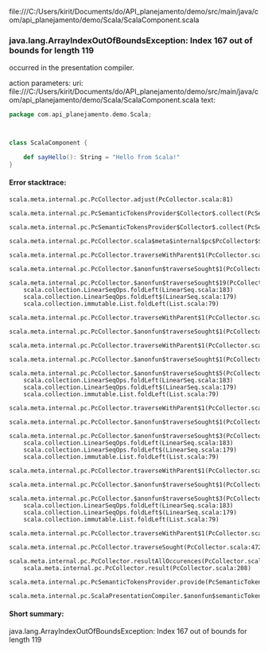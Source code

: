 file:///C:/Users/kirit/Documents/do/API_planejamento/demo/src/main/java/com/api_planejamento/demo/Scala/ScalaComponent.scala
### java.lang.ArrayIndexOutOfBoundsException: Index 167 out of bounds for length 119

occurred in the presentation compiler.

action parameters:
uri: file:///C:/Users/kirit/Documents/do/API_planejamento/demo/src/main/java/com/api_planejamento/demo/Scala/ScalaComponent.scala
text:
```scala
package com.api_planejamento.demo.Scala;



class ScalaComponent {

    def sayHello(): String = "Hello from Scala!"
}
```



#### Error stacktrace:

```
scala.meta.internal.pc.PcCollector.adjust(PcCollector.scala:81)
	scala.meta.internal.pc.PcSemanticTokensProvider$Collector$.collect(PcSemanticTokensProvider.scala:62)
	scala.meta.internal.pc.PcSemanticTokensProvider$Collector$.collect(PcSemanticTokensProvider.scala:18)
	scala.meta.internal.pc.PcCollector.scala$meta$internal$pc$PcCollector$$collect$1(PcCollector.scala:292)
	scala.meta.internal.pc.PcCollector.traverseWithParent$1(PcCollector.scala:325)
	scala.meta.internal.pc.PcCollector.$anonfun$traverseSought$1(PcCollector.scala:288)
	scala.meta.internal.pc.PcCollector.$anonfun$traverseSought$19(PcCollector.scala:469)
	scala.collection.LinearSeqOps.foldLeft(LinearSeq.scala:183)
	scala.collection.LinearSeqOps.foldLeft$(LinearSeq.scala:179)
	scala.collection.immutable.List.foldLeft(List.scala:79)
	scala.meta.internal.pc.PcCollector.traverseWithParent$1(PcCollector.scala:469)
	scala.meta.internal.pc.PcCollector.$anonfun$traverseSought$1(PcCollector.scala:288)
	scala.meta.internal.pc.PcCollector.traverseWithParent$1(PcCollector.scala:328)
	scala.meta.internal.pc.PcCollector.$anonfun$traverseSought$1(PcCollector.scala:288)
	scala.meta.internal.pc.PcCollector.$anonfun$traverseSought$5(PcCollector.scala:363)
	scala.collection.LinearSeqOps.foldLeft(LinearSeq.scala:183)
	scala.collection.LinearSeqOps.foldLeft$(LinearSeq.scala:179)
	scala.collection.immutable.List.foldLeft(List.scala:79)
	scala.meta.internal.pc.PcCollector.traverseWithParent$1(PcCollector.scala:363)
	scala.meta.internal.pc.PcCollector.$anonfun$traverseSought$1(PcCollector.scala:288)
	scala.meta.internal.pc.PcCollector.$anonfun$traverseSought$3(PcCollector.scala:342)
	scala.collection.LinearSeqOps.foldLeft(LinearSeq.scala:183)
	scala.collection.LinearSeqOps.foldLeft$(LinearSeq.scala:179)
	scala.collection.immutable.List.foldLeft(List.scala:79)
	scala.meta.internal.pc.PcCollector.traverseWithParent$1(PcCollector.scala:342)
	scala.meta.internal.pc.PcCollector.$anonfun$traverseSought$1(PcCollector.scala:288)
	scala.meta.internal.pc.PcCollector.$anonfun$traverseSought$3(PcCollector.scala:342)
	scala.collection.LinearSeqOps.foldLeft(LinearSeq.scala:183)
	scala.collection.LinearSeqOps.foldLeft$(LinearSeq.scala:179)
	scala.collection.immutable.List.foldLeft(List.scala:79)
	scala.meta.internal.pc.PcCollector.traverseWithParent$1(PcCollector.scala:342)
	scala.meta.internal.pc.PcCollector.traverseSought(PcCollector.scala:472)
	scala.meta.internal.pc.PcCollector.resultAllOccurences(PcCollector.scala:276)
	scala.meta.internal.pc.PcCollector.result(PcCollector.scala:208)
	scala.meta.internal.pc.PcSemanticTokensProvider.provide(PcSemanticTokensProvider.scala:71)
	scala.meta.internal.pc.ScalaPresentationCompiler.$anonfun$semanticTokens$1(ScalaPresentationCompiler.scala:157)
```
#### Short summary: 

java.lang.ArrayIndexOutOfBoundsException: Index 167 out of bounds for length 119